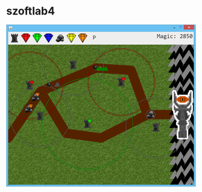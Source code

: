 szoftlab4
=========
![alt tag](https://raw.githubusercontent.com/Sh4rK/szoftlab4/master/screenshots/gameplay.png?token=4929704__eyJzY29wZSI6IlJhd0Jsb2I6U2g0cksvc3pvZnRsYWI0L21hc3Rlci9zY3JlZW5zaG90cy9nYW1lcGxheS5wbmciLCJleHBpcmVzIjoxNDAwNjk4MDM4fQ%3D%3D--845079f2582e629e342fef0f72638075b9c8e366)
